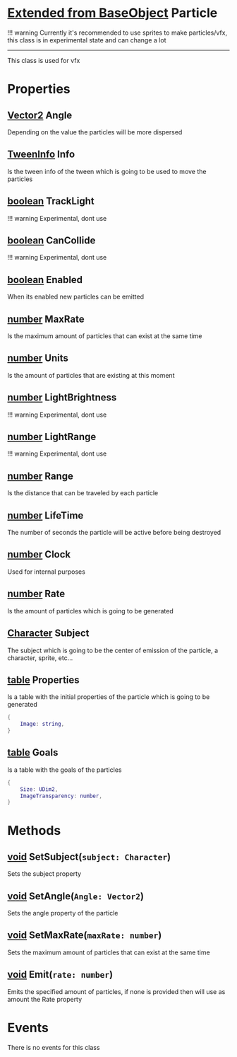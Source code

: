 # [Extended from BaseObject](BaseObject.md) Particle 
!!! warning 
  	Currently it's recommended to use sprites to make particles/vfx, this class is in experimental state and can change a lot

  _____
  This class is used for vfx

	 
# Properties

## [Vector2](Vector2.md) Angle
Depending on the value the particles will be more dispersed
  
## [TweenInfo](TweenInfo.md) Info
Is the tween info of the tween which is going to be used to move the particles
  
## [boolean](boolean.md) TrackLight
!!! warning 
  	Experimental, dont use
  
## [boolean](boolean.md) CanCollide
!!! warning 
  	Experimental, dont use
  
## [boolean](boolean.md) Enabled
When its enabled new particles can be emitted
  
## [number](number.md) MaxRate
Is the maximum amount of particles that can exist at the same time
  
## [number](number.md) Units
Is the amount of particles that are existing at this moment
  
## [number](number.md) LightBrightness
!!! warning 
  	Experimental, dont use
  
## [number](number.md) LightRange
!!! warning 
  	Experimental, dont use

## [number](number.md) Range
Is the distance that can be traveled by each particle 
  
## [number](number.md) LifeTime
The number of seconds the particle will be active before being destroyed
  
## [number](number.md) Clock
Used for internal purposes
  
## [number](number.md) Rate
Is the amount of particles which is going to be generated
  
## [Character](Character.md) Subject
The subject which is going to be the center of emission of the particle, a character, sprite, etc...
  
## [table](table.md) Properties 
Is a table with the initial properties of the particle which is going to be generated
   
```lua
{
 	Image: string,
}
```
## [table](table.md) Goals 
Is a table with the goals of the particles
   
```lua
{
 	Size: UDim2,
	ImageTransparency: number,
}
```


# Methods
## [void](https://create.roblox.com/docs/scripting/luau/nil) SetSubject(`subject: Character`) 
 Sets the subject property
	
## [void](https://create.roblox.com/docs/scripting/luau/nil) SetAngle(`Angle: Vector2`) 
 Sets the angle property of the particle
	
## [void](https://create.roblox.com/docs/scripting/luau/nil) SetMaxRate(`maxRate: number`) 
 Sets the maximum amount of particles that can exist at the same time
	
## [void](https://create.roblox.com/docs/scripting/luau/nil) Emit(`rate: number`) 
 Emits the specified amount of particles, if none is provided then will use as amount the Rate property
	


# Events
There is no events for this class


